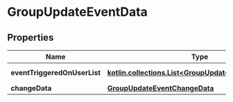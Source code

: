 
# GroupUpdateEventData

## Properties
Name | Type | Description | Notes
------------ | ------------- | ------------- | -------------
**eventTriggeredOnUserList** | [**kotlin.collections.List&lt;GroupUpdateEventUserDetails&gt;**](GroupUpdateEventUserDetails.md) | Optional. Applicable for participantsAdded/participantsRemoved/adminMade/adminDismissed |  [optional]
**changeData** | [**GroupUpdateEventChangeData**](GroupUpdateEventChangeData.md) |  |  [optional]




